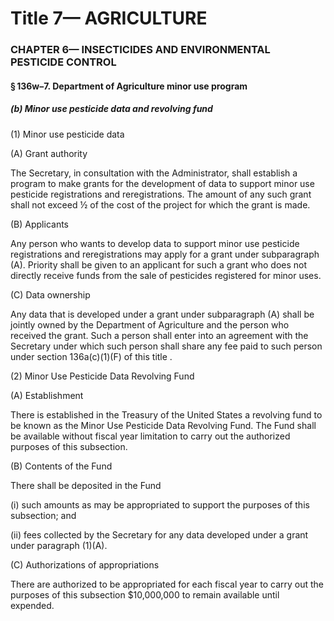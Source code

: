 
# Title 7— AGRICULTURE
### CHAPTER 6— INSECTICIDES AND ENVIRONMENTAL PESTICIDE CONTROL
#### § 136w–7. Department of Agriculture minor use program
##### (b) Minor use pesticide data and revolving fund

(1) Minor use pesticide data

(A) Grant authority

The Secretary, in consultation with the Administrator, shall establish a program to make grants for the development of data to support minor use pesticide registrations and reregistrations. The amount of any such grant shall not exceed ½ of the cost of the project for which the grant is made.

(B) Applicants

Any person who wants to develop data to support minor use pesticide registrations and reregistrations may apply for a grant under subparagraph (A). Priority shall be given to an applicant for such a grant who does not directly receive funds from the sale of pesticides registered for minor uses.

(C) Data ownership

Any data that is developed under a grant under subparagraph (A) shall be jointly owned by the Department of Agriculture and the person who received the grant. Such a person shall enter into an agreement with the Secretary under which such person shall share any fee paid to such person under section 136a(c)(1)(F) of this title .

(2) Minor Use Pesticide Data Revolving Fund

(A) Establishment

There is established in the Treasury of the United States a revolving fund to be known as the Minor Use Pesticide Data Revolving Fund. The Fund shall be available without fiscal year limitation to carry out the authorized purposes of this subsection.

(B) Contents of the Fund

There shall be deposited in the Fund

(i) such amounts as may be appropriated to support the purposes of this subsection; and

(ii) fees collected by the Secretary for any data developed under a grant under paragraph (1)(A).

(C) Authorizations of appropriations

There are authorized to be appropriated for each fiscal year to carry out the purposes of this subsection $10,000,000 to remain available until expended.
